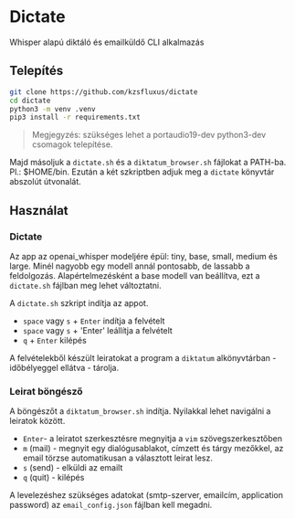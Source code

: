 # Dictate

Whisper alapú diktáló és emailküldő CLI alkalmazás

## Telepítés

```bash
git clone https://github.com/kzsfluxus/dictate
cd dictate
python3 -m venv .venv
pip3 install -r requirements.txt
```
> Megjegyzés: szükséges lehet a portaudio19-dev python3-dev csomagok telepítése.

Majd másoljuk a `dictate.sh` és a `diktatum_browser.sh` fájlokat a PATH-ba. Pl.: $HOME/bin. Ezután a két szkriptben adjuk meg a `dictate` könyvtár abszolút útvonalát.

## Használat

### Dictate

Az app az openai_whisper modeljére épül: tiny, base, small, medium és large. Minél nagyobb egy modell annál pontosabb, de lassabb a feldolgozás. Alapértelmezésként a base modell van beállítva, ezt a `dictate.sh` fájlban meg lehet változtatni.

A `dictate.sh` szkript indítja az appot.

- `space` vagy `s` + `Enter` indítja a felvételt
- `space` vagy `s` + 'Enter' leállítja a felvételt
- `q` + `Enter` kilépés

A felvételekből készült leiratokat a program a `diktatum` alkönyvtárban - időbélyeggel ellátva - tárolja.

### Leirat böngésző

A böngészőt a `diktatum_browser.sh` indítja. Nyilakkal lehet navigálni a leiratok között.

- `Enter`- a leiratot szerkesztésre megnyitja a `vim` szövegszerkesztőben
- `m` (mail) - megnyit egy dialógusablakot, címzett és tárgy mezőkkel, az email törzse automatikusan a választott leirat lesz.
- `s` (send) - elküldi az emailt
- `q` (quit) - kilépés

A levelezéshez szükséges adatokat (smtp-szerver, emailcím, application password) az `email_config.json` fájlban kell megadni.
